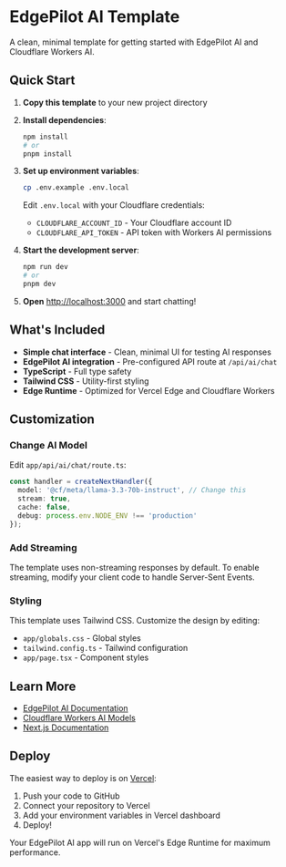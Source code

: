 # EdgePilot AI Template

A clean, minimal template for getting started with EdgePilot AI and Cloudflare Workers AI.

## Quick Start

1. **Copy this template** to your new project directory
2. **Install dependencies**:
   ```bash
   npm install
   # or
   pnpm install
   ```

3. **Set up environment variables**:
   ```bash
   cp .env.example .env.local
   ```

   Edit `.env.local` with your Cloudflare credentials:
   - `CLOUDFLARE_ACCOUNT_ID` - Your Cloudflare account ID
   - `CLOUDFLARE_API_TOKEN` - API token with Workers AI permissions

4. **Start the development server**:
   ```bash
   npm run dev
   # or
   pnpm dev
   ```

5. **Open** [http://localhost:3000](http://localhost:3000) and start chatting!

## What's Included

- **Simple chat interface** - Clean, minimal UI for testing AI responses
- **EdgePilot AI integration** - Pre-configured API route at `/api/ai/chat`
- **TypeScript** - Full type safety
- **Tailwind CSS** - Utility-first styling
- **Edge Runtime** - Optimized for Vercel Edge and Cloudflare Workers

## Customization

### Change AI Model

Edit `app/api/ai/chat/route.ts`:

```typescript
const handler = createNextHandler({
  model: '@cf/meta/llama-3.3-70b-instruct', // Change this
  stream: true,
  cache: false,
  debug: process.env.NODE_ENV !== 'production'
});
```

### Add Streaming

The template uses non-streaming responses by default. To enable streaming, modify your client code to handle Server-Sent Events.

### Styling

This template uses Tailwind CSS. Customize the design by editing:
- `app/globals.css` - Global styles
- `tailwind.config.ts` - Tailwind configuration
- `app/page.tsx` - Component styles

## Learn More

- [EdgePilot AI Documentation](https://github.com/edgepilot/edgepilot-ai)
- [Cloudflare Workers AI Models](https://developers.cloudflare.com/workers-ai/models/)
- [Next.js Documentation](https://nextjs.org/docs)

## Deploy

The easiest way to deploy is on [Vercel](https://vercel.com/):

1. Push your code to GitHub
2. Connect your repository to Vercel
3. Add your environment variables in Vercel dashboard
4. Deploy!

Your EdgePilot AI app will run on Vercel's Edge Runtime for maximum performance.